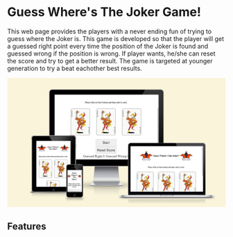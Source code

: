 # Guess Where's The Joker Game!
This web page provides the players with a never ending fun of trying to guess where the Joker is.
This game is developed so that the player will get a guessed right point every time the position of the Joker
is found and guessed wrong if the position is wrong. If player wants, he/she can reset the score and 
try to get a better result. The game is targeted at younger generation to try a beat eachother best 
results.

![Image of a webpage on dfferent screens](media/joker-game.JPG)

## Features




